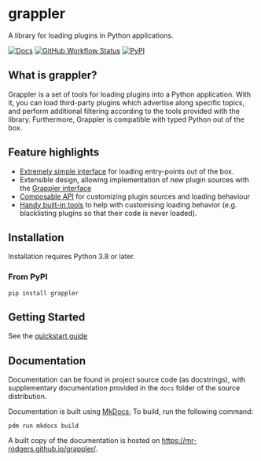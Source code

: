 # grappler

A library for loading plugins in Python applications.

[![Docs](https://img.shields.io/badge/Docs-mkdocs-blue?style=for-the-badge)](https://mr-rodgers.github.io/grappler/)
[![GitHub Workflow Status](https://img.shields.io/github/workflow/status/mr-rodgers/grappler/CI?style=for-the-badge)](https://github.com/mr-rodgers/grappler/actions/workflows/main.yml)
[![PyPI](https://img.shields.io/pypi/v/grappler?logo=pypi&style=for-the-badge)](https://pypi.org/project/grappler)

## What is grappler?

Grappler is a set of tools for loading plugins into a Python
application. With it, you can load third-party plugins which
advertise along specific topics, and perform additional filtering
according to the tools provided with the library. Furthermore,
Grappler is compatible with typed Python out of the box.

## Feature highlights

- [Extremely simple interface](https://mr-rodgers.github.io/grappler/#quick-start)
  for loading entry-points out of the box.
- Extensible design, allowing implementation of new plugin sources with the
  [Grappler interface](https://mr-rodgers.github.io/grappler/api/core/#grappler.Grappler)
- [Composable API](https://mr-rodgers.github.io/grappler/user-guide/#customising-loading-with-grapplers)
  for customizing plugin sources and loading behaviour
- [Handy built-in tools](https://mr-rodgers.github.io/grappler/api/grapplers/)
  to help with customising loading behavior (e.g. blacklisting plugins so that
  their code is never loaded).

## Installation

Installation requires Python 3.8 or later.

### From PyPI

```
pip install grappler
```

## Getting Started

See the [quickstart guide](https://mr-rodgers.github.io/grappler/#quick-start)

## Documentation

Documentation can be found in project source code (as docstrings), with supplementary
documentation provided in the `docs` folder of the source distribution.

Documentation is built using [MkDocs](https://www.mkdocs.org/);
To build, run the following command:

```
pdm run mkdocs build
```

A built copy of the documentation is hosted on
https://mr-rodgers.github.io/grappler/.

